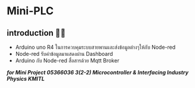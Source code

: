 # Mini-PLC

## introduction :memo::speech_balloon:
- Arduino uno R4 ในการควบคุมระบบสายพานและส่งข้อมูลต่างๆให้กับ Node-red
- Node-red รับค่าข้อมูลมาแสดงผ่าน Dashboard 
- Arduino กับ Node-red สื่อสารด้วย Mqtt Broker


***for Mini Project 05366036 3(2-2) Microcontroller &amp; Interfacing Industry Physics KMITL***

